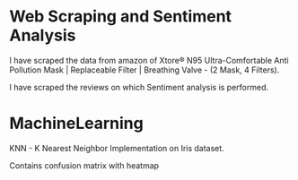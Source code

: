# Web Scraping and Sentiment Analysis
I have scraped the data from amazon of Xtore® N95 Ultra-Comfortable Anti Pollution Mask | Replaceable Filter | Breathing Valve - (2 Mask, 4 Filters). 

I have scraped the reviews on which Sentiment analysis is performed. 


# MachineLearning
KNN - K Nearest Neighbor Implementation on Iris dataset.

Contains confusion matrix with heatmap 
